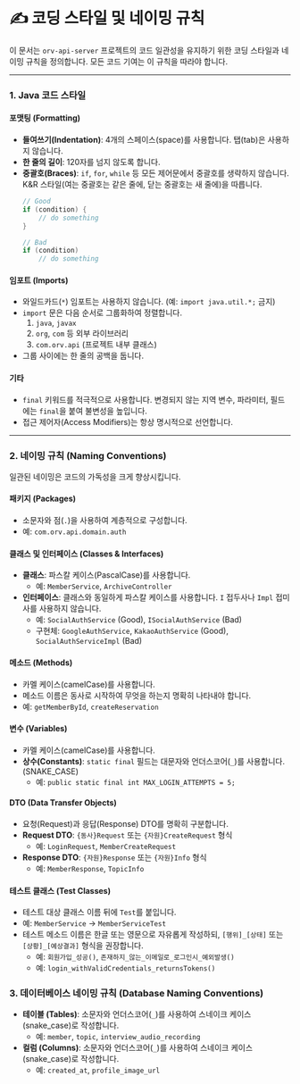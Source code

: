 # ✍️ 코딩 스타일 및 네이밍 규칙

이 문서는 `orv-api-server` 프로젝트의 코드 일관성을 유지하기 위한 코딩 스타일과 네이밍 규칙을 정의합니다. 모든 코드 기여는 이 규칙을 따라야 합니다.

---

### 1. Java 코드 스타일

#### **포맷팅 (Formatting)**

-   **들여쓰기(Indentation)**: 4개의 스페이스(space)를 사용합니다. 탭(tab)은 사용하지 않습니다.
-   **한 줄의 길이**: 120자를 넘지 않도록 합니다.
-   **중괄호(Braces)**: `if`, `for`, `while` 등 모든 제어문에서 중괄호를 생략하지 않습니다. K&R 스타일(여는 중괄호는 같은 줄에, 닫는 중괄호는 새 줄에)을 따릅니다.
    ```java
    // Good
    if (condition) {
        // do something
    }

    // Bad
    if (condition)
        // do something
    ```

#### **임포트 (Imports)**

-   와일드카드(`*`) 임포트는 사용하지 않습니다. (예: `import java.util.*;` 금지)
-   `import` 문은 다음 순서로 그룹화하여 정렬합니다.
    1.  `java`, `javax`
    2.  `org`, `com` 등 외부 라이브러리
    3.  `com.orv.api` (프로젝트 내부 클래스)
-   그룹 사이에는 한 줄의 공백을 둡니다.

#### **기타**

-   `final` 키워드를 적극적으로 사용합니다. 변경되지 않는 지역 변수, 파라미터, 필드에는 `final`을 붙여 불변성을 높입니다.
-   접근 제어자(Access Modifiers)는 항상 명시적으로 선언합니다.

---

### 2. 네이밍 규칙 (Naming Conventions)

일관된 네이밍은 코드의 가독성을 크게 향상시킵니다.

#### **패키지 (Packages)**

-   소문자와 점(`.`)을 사용하여 계층적으로 구성합니다.
-   예: `com.orv.api.domain.auth`

#### **클래스 및 인터페이스 (Classes & Interfaces)**

-   **클래스**: 파스칼 케이스(PascalCase)를 사용합니다.
    -   예: `MemberService`, `ArchiveController`
-   **인터페이스**: 클래스와 동일하게 파스칼 케이스를 사용합니다. `I` 접두사나 `Impl` 접미사를 사용하지 않습니다.
    -   예: `SocialAuthService` (Good), `ISocialAuthService` (Bad)
    -   구현체: `GoogleAuthService`, `KakaoAuthService` (Good), `SocialAuthServiceImpl` (Bad)

#### **메소드 (Methods)**

-   카멜 케이스(camelCase)를 사용합니다.
-   메소드 이름은 동사로 시작하여 무엇을 하는지 명확히 나타내야 합니다.
-   예: `getMemberById`, `createReservation`

#### **변수 (Variables)**

-   카멜 케이스(camelCase)를 사용합니다.
-   **상수(Constants)**: `static final` 필드는 대문자와 언더스코어(`_`)를 사용합니다. (SNAKE_CASE)
    -   예: `public static final int MAX_LOGIN_ATTEMPTS = 5;`

#### **DTO (Data Transfer Objects)**

-   요청(Request)과 응답(Response) DTO를 명확히 구분합니다.
-   **Request DTO**: `{동사}Request` 또는 `{자원}CreateRequest` 형식
    -   예: `LoginRequest`, `MemberCreateRequest`
-   **Response DTO**: `{자원}Response` 또는 `{자원}Info` 형식
    -   예: `MemberResponse`, `TopicInfo`

#### **테스트 클래스 (Test Classes)**

-   테스트 대상 클래스 이름 뒤에 `Test`를 붙입니다.
-   예: `MemberService` → `MemberServiceTest`
-   테스트 메소드 이름은 한글 또는 영문으로 자유롭게 작성하되, `[행위]_[상태]` 또는 `[상황]_[예상결과]` 형식을 권장합니다.
    -   예: `회원가입_성공()`, `존재하지_않는_이메일로_로그인시_예외발생()`
    -   예: `login_withValidCredentials_returnsTokens()`

### 3. 데이터베이스 네이밍 규칙 (Database Naming Conventions)

-   **테이블 (Tables)**: 소문자와 언더스코어(`_`)를 사용하여 스네이크 케이스(snake_case)로 작성합니다.
    -   예: `member`, `topic`, `interview_audio_recording`
-   **컬럼 (Columns)**: 소문자와 언더스코어(`_`)를 사용하여 스네이크 케이스(snake_case)로 작성합니다.
    -   예: `created_at`, `profile_image_url`
